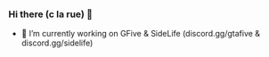 ### Hi there (c la rue)  👋

- 🔭 I’m currently working on GFive & SideLife (discord.gg/gtafive & discord.gg/sidelife)


